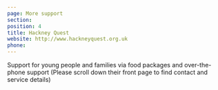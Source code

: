 ```yaml
---
page: More support
section:
position: 4
title: Hackney Quest
website: http://www.hackneyquest.org.uk
phone:
---
```

Support for young people and families via food packages and over-the-phone support (Please scroll down their front page to find contact and service details)
